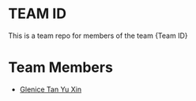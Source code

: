 # TEAM ID
This is a team repo for members of the team {Team ID}

# Team Members
* [Glenice Tan Yu Xin](members/GleniceTanYuXin.md)